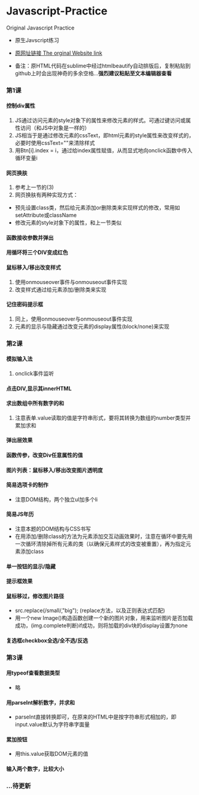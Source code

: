 # Javascript-Practice
Original Javascript Practice
- 原生Javscript练习
- [原网址链接 The orginal Website link](http://fgm.cc/learn/)

- 备注：原HTML代码在sublime中经过htmlbeautify自动排版后，复制粘贴到github上时会出现神奇的多余空格...**强烈建议粘贴至文本编辑器查看**

### 第1课
#### 控制div属性
1. JS通过访问元素的style对象下的属性来修改元素的样式。可通过键访问或属性访问（和JS中对象是一样的）
2. JS相当于是通过修改元素的cssText，即html元素的style属性来改变样式的，必要时使用cssText=""来清除样式
3. 用Btn[i].index = i，通过给index属性赋值，从而显式地向onclick函数中传入循环变量i
#### 网页换肤
1. 参考上一节的(3)
2. 网页换肤有两种实现方式：
- 预先设置class类，然后给元素添加or删除类来实现样式的修改，常用如setAttribute或className
- 修改元素的style对象下的属性，和上一节类似
   
#### 函数接收参数并弹出
#### 用循环将三个DIV变成红色
#### 鼠标移入/移出改变样式
1. 使用onmouseover事件与onmouseout事件实现
2. 改变样式通过给元素添加/删除类来实现
#### 记住密码提示框
1. 同上，使用onmouseover与onmouseout事件实现
2. 元素的显示与隐藏通过改变元素的display属性(block/none)来实现
### 第2课
#### 模拟输入法
1. onclick事件监听
#### 点击DIV,显示其innerHTML
#### 求出数组中所有数字的和
1. 注意表单.value读取的值是字符串形式，要将其转换为数组的number类型并累加求和
#### 弹出层效果
#### 函数传参，改变Div任意属性的值
#### 图片列表：鼠标移入/移出改变图片透明度
#### 简易选项卡的制作
- 注意DOM结构，两个独立ul加多个li
#### 简易JS年历
- 注意本题的DOM结构与CSS书写
- 在用添加/删除class的方法为元素添加交互动画效果时，注意在循环中要先用一次循环清除掉所有元素的类（以确保元素样式的改变被重置），再为指定元素添加class
#### 单一按钮的显示/隐藏
#### 提示框效果
#### 鼠标移过，修改图片路径
- src.replace(/small/,"big"); (replace方法，以及正则表达式匹配)
- 用一个new Image()构造函数创建一个新的图片对象，用来监听图片是否加载成功，(img.complete判断)if成功，则将加载的div块的display设置为none
#### 复选框checkbox全选/全不选/反选
### 第3课
#### 用typeof查看数据类型
- 略
#### 用parseInt解析数字，并求和
- parseInt直接转换即可，在原来的HTML中是按字符串形式相加的，即input.value默认为字符串字面量
#### 累加按钮
- 用this.value获取DOM元素的值
#### 输入两个数字，比较大小
### ...待更新
